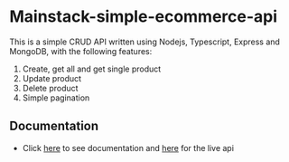 # Mainstack-simple-ecommerce-api

This is a simple CRUD API written using Nodejs, Typescript, Express and MongoDB, with the following features:

1. Create, get all and get single product
2. Update product
3. Delete product
4. Simple pagination

## Documentation

- Click [here](https://documenter.getpostman.com/view/21313426/2s93CGQvJ4) to see documentation and [here](https://mainstack-ecommerce-api.onrender.com) for the live api
